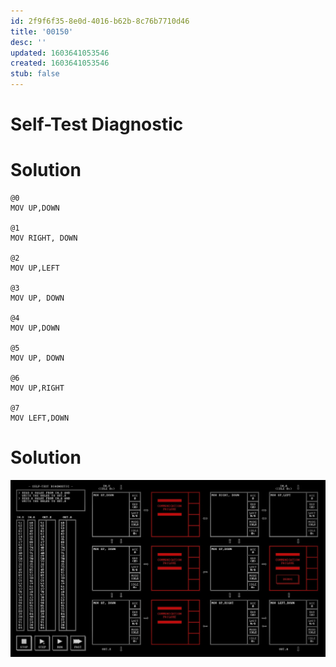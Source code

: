 ```yaml
---
id: 2f9f6f35-8e0d-4016-b62b-8c76b7710d46
title: '00150'
desc: ''
updated: 1603641053546
created: 1603641053546
stub: false
---
```



# Self-Test Diagnostic

# Solution

```
@0
MOV UP,DOWN

@1
MOV RIGHT, DOWN

@2
MOV UP,LEFT

@3
MOV UP, DOWN

@4
MOV UP,DOWN

@5
MOV UP, DOWN

@6
MOV UP,RIGHT

@7
MOV LEFT,DOWN
```

# Solution

![](/assets/images/2020-10-25-21-45-52.png)
